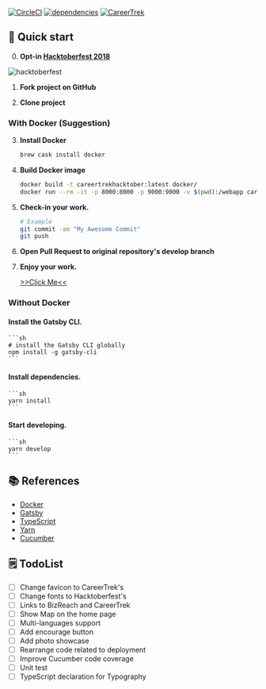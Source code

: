 [![CircleCI](https://circleci.com/gh/careertrek-hacktoberfest-day-2018/careertrek-hacktoberfest-day-2018.github.io/tree/develop.svg?style=shield)](https://circleci.com/gh/careertrek-hacktoberfest-day-2018/careertrek-hacktoberfest-day-2018.github.io/tree/develop) [![dependencies](https://img.shields.io/david/careertrek-hacktoberfest-day-2018/careertrek-hacktoberfest-day-2018.github.io.svg)](https://david-dm.org/careertrek-hacktoberfest-day-2018/careertrek-hacktoberfest-day-2018.github.io/) [![CareerTrek](https://img.shields.io/badge/pull%20request-welcomed-00cbae.svg)](https://careertrek.com/)  

## 🚀 Quick start
0.  **Opt-in [Hacktoberfest 2018](https://hacktoberfest.digitalocean.com)**

   ![hacktoberfest](https://hacktoberfest.digitalocean.com/assets/logo-hacktoberfest-658b5aa2bd34e782d29c40bf6afbdff00f20fe1328efa6da17743878ba8db66f.png)

1.  **Fork project on GitHub**

2.  **Clone project**

### With Docker (Suggestion)
3.  **Install Docker**

    ```sh
    brew cask install docker
    ```

3.  **Build Docker image**

    ```sh
    docker build -t careertrekhacktober:latest docker/
    docker run --rm -it -p 8000:8000 -p 9000:9000 -v $(pwd):/webapp careertrekhacktober develop
    ```

4.  **Check-in your work.**

    ```sh
    # Example 
    git commit -am "My Awesome Commit"
    git push
    ```

5.  **Open Pull Request to original repository's develop branch**

6.  **Enjoy your work.**

    [>>Click Me<<](https://careertrek-hacktoberfest-day-2018.github.io/)

### Without Docker
####  **Install the Gatsby CLI.**

    ```sh
    # install the Gatsby CLI globally
    npm install -g gatsby-cli
    ```

#### **Install dependencies.**

    ```sh
    yarn install
    ```

####  **Start developing.**

    ```sh
    yarn develop
    ```

## 📚 References
- [Docker](https://docs.docker.com/)
- [Gatsby](https://www.gatsbyjs.org/tutorial/)
- [TypeScript](https://www.typescriptlang.org/docs/home.html)
- [Yarn](https://yarnpkg.com/en/docs)
- [Cucumber](https://docs.cucumber.io/)

## 🗒 TodoList
- [ ] Change favicon to CareerTrek's 
- [ ] Change fonts to Hacktoberfest's
- [ ] Links to BizReach and CareerTrek
- [ ] Show Map on the home page
- [ ] Multi-languages support
- [ ] Add encourage button
- [ ] Add photo showcase
- [ ] Rearrange code related to deployment
- [ ] Improve Cucumber code coverage
- [ ] Unit test
- [ ] TypeScript declaration for Typography